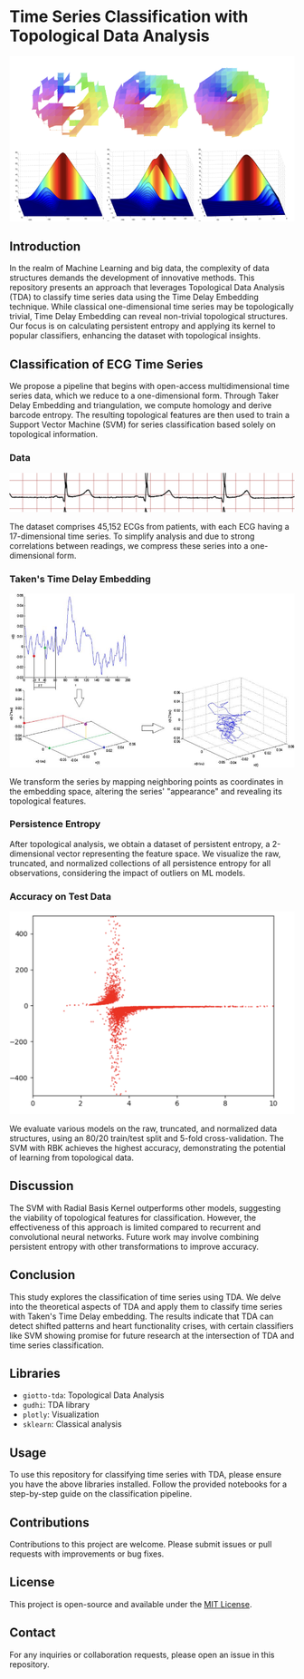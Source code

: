 # Time Series Classification with Topological Data Analysis

![xxx](https://github.com/ephemeraldream/fRMIproject/blob/main/lands.png)

## Introduction

In the realm of Machine Learning and big data, the complexity of data structures demands the development of innovative methods. This repository presents an approach that leverages Topological Data Analysis (TDA) to classify time series data using the Time Delay Embedding technique. While classical one-dimensional time series may be topologically trivial, Time Delay Embedding can reveal non-trivial topological structures. Our focus is on calculating persistent entropy and applying its kernel to popular classifiers, enhancing the dataset with topological insights.

## Classification of ECG Time Series

We propose a pipeline that begins with open-access multidimensional time series data, which we reduce to a one-dimensional form. Through Taker Delay Embedding and triangulation, we compute homology and derive barcode entropy. The resulting topological features are then used to train a Support Vector Machine (SVM) for series classification based solely on topological information.

### Data

![xxx](https://github.com/ephemeraldream/fRMIproject/blob/main/2healthy.png)

The dataset comprises 45,152 ECGs from patients, with each ECG having a 17-dimensional time series. To simplify analysis and due to strong correlations between readings, we compress these series into a one-dimensional form.

### Taken's Time Delay Embedding


![xxx](https://github.com/ephemeraldream/fRMIproject/blob/main/1_KZjxg-nN9Zy6v6OvpvXAng.jpg)


We transform the series by mapping neighboring points as coordinates in the embedding space, altering the series' "appearance" and revealing its topological features.

### Persistence Entropy

After topological analysis, we obtain a dataset of persistent entropy, a 2-dimensional vector representing the feature space. We visualize the raw, truncated, and normalized collections of all persistence entropy for all observations, considering the impact of outliers on ML models.

### Accuracy on Test Data

![xxx](https://github.com/ephemeraldream/fRMIproject/blob/main/truncated.png)


We evaluate various models on the raw, truncated, and normalized data structures, using an 80/20 train/test split and 5-fold cross-validation. The SVM with RBK achieves the highest accuracy, demonstrating the potential of learning from topological data.

## Discussion

The SVM with Radial Basis Kernel outperforms other models, suggesting the viability of topological features for classification. However, the effectiveness of this approach is limited compared to recurrent and convolutional neural networks. Future work may involve combining persistent entropy with other transformations to improve accuracy.

## Conclusion

This study explores the classification of time series using TDA. We delve into the theoretical aspects of TDA and apply them to classify time series with Taken's Time Delay embedding. The results indicate that TDA can detect shifted patterns and heart functionality crises, with certain classifiers like SVM showing promise for future research at the intersection of TDA and time series classification.

## Libraries

- `giotto-tda`: Topological Data Analysis
- `gudhi`: TDA library
- `plotly`: Visualization
- `sklearn`: Classical analysis

## Usage

To use this repository for classifying time series with TDA, please ensure you have the above libraries installed. Follow the provided notebooks for a step-by-step guide on the classification pipeline.

## Contributions

Contributions to this project are welcome. Please submit issues or pull requests with improvements or bug fixes.

## License

This project is open-source and available under the [MIT License](LICENSE).

## Contact

For any inquiries or collaboration requests, please open an issue in this repository.

